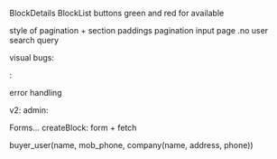 BlockDetails
BlockList buttons
green and red for available

style of pagination + section paddings
pagination input page .no
user search query

visual bugs:

:

error handling

v2:
admin:

Forms...
createBlock: form + fetch

buyer_user(name, mob_phone, company(name, address, phone))